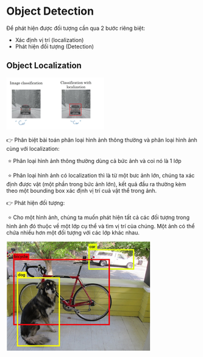 # Object Detection

Để phát hiện được đối tượng cần qua 2 bước riêng biệt:

- Xác định vị trí (localization)
- Phát hiện đối tượng (Detection)

## Object Localization

<img src="l7_resources/p1.png" alt="p1" style="zoom: 25%;" />

:point_right: Phân biệt bài toán phân loại hình ảnh thông thường và phân loại hình ảnh cùng với localization:

​		:star: Phân loại hình ảnh thông thường dùng cả bức ảnh và coi nó là 1 lớp

​		:star: Phân loại hình ảnh có localization thì là từ một bưc ảnh lớn, chúng ta xác định được vật (một phần trong bức ảnh lớn), kết quả đầu ra thường kèm theo một bounding box xác định vị trí cuả vật thể trong ảnh.



:point_right: Phát hiện đối tượng:

​		:star: Cho một hình ảnh, chúng ta muốn phát hiện tất cả các đối tượng trong hình ảnh đó thuộc về một lớp cụ thể và tìm vị trí của chúng. Một ảnh có thể chứa nhiều hơn một đối tượng với các lớp khác nhau.

<img src="l7_resources/h2.png" alt="h2" style="zoom: 67%;" />